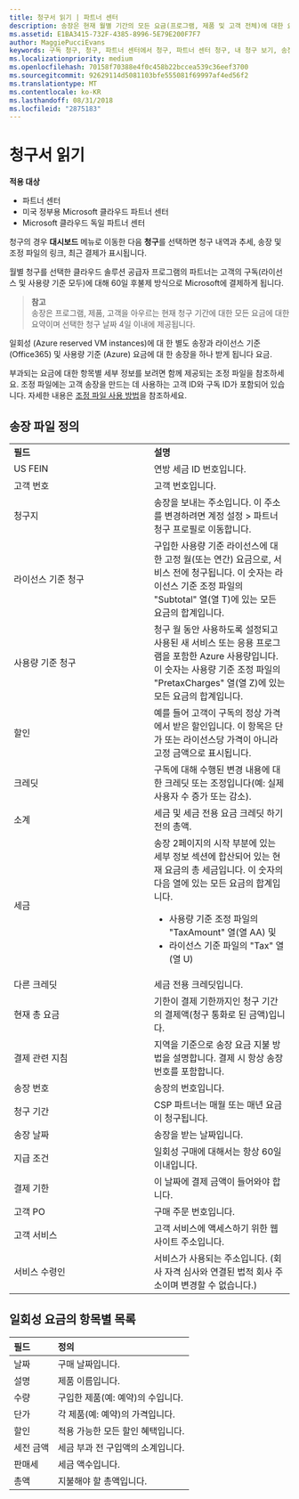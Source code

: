 ```yaml
---
title: 청구서 읽기 | 파트너 센터
description: 송장은 현재 월별 기간의 모든 요금(프로그램, 제품 및 고객 전체)에 대한 요약입니다. 송장은 파트너 센터 대시보드에서 확인할 수 있습니다.
ms.assetid: E1BA3415-732F-4385-8996-5E79E200F7F7
author: MaggiePucciEvans
keywords: 구독 청구, 청구, 파트너 센터에서 청구, 파트너 센터 청구, 내 청구 보기, 송장, 파트너 센터 송장, CSP 송장, 내 청구서 위치
ms.localizationpriority: medium
ms.openlocfilehash: 70158f70388e4f0c458b22bccea539c36eef3700
ms.sourcegitcommit: 92629114d5081103bfe555081f69997af4ed56f2
ms.translationtype: MT
ms.contentlocale: ko-KR
ms.lasthandoff: 08/31/2018
ms.locfileid: "2875183"
---
```

# <a name="read-your-bill"></a>청구서 읽기

**적용 대상**

-  파트너 센터
-  미국 정부용 Microsoft 클라우드 파트너 센터
-  Microsoft 클라우드 독일 파트너 센터

청구의 경우 **대시보드** 메뉴로 이동한 다음 **청구**를 선택하면 청구 내역과 추세, 송장 및 조정 파일의 링크, 최근 결제가 표시됩니다.

월별 청구를 선택한 클라우드 솔루션 공급자 프로그램의 파트너는 고객의 구독(라이선스 및 사용량 기준 모두)에 대해 60일 후불제 방식으로 Microsoft에 결제하게 됩니다.

>**참고**<br>
송장은 프로그램, 제품, 고객을 아우르는 현재 청구 기간에 대한 모든 요금에 대한 요약이며 선택한 청구 날짜 4일 이내에 제공됩니다.

일회성 (Azure reserved VM instances)에 대 한 별도 송장과 라이선스 기준 (Office365) 및 사용량 기준 (Azure) 요금에 대 한 송장을 하나 받게 됩니다 요금.

부과되는 요금에 대한 항목별 세부 정보를 보려면 함께 제공되는 조정 파일을 참조하세요. 조정 파일에는 고객 송장을 만드는 데 사용하는 고객 ID와 구독 ID가 포함되어 있습니다. 자세한 내용은 [조정 파일 사용 방법](use-the-reconciliation-files.md)을 참조하세요.

## <a name="invoice-file-definitions"></a>송장 파일 정의


<table>
<colgroup>
<col width="50%" />
<col width="50%" />
</colgroup>
<tbody>
<tr class="odd">
<td><strong>필드</strong></td>
<td><strong>설명</strong></td>
</tr>
<tr class="even">
<td>US FEIN</td>
<td>연방 세금 ID 번호입니다.</td>
</tr>
<tr class="odd">
<td>고객 번호</td>
<td>고객 번호입니다.</td>
</tr>
<tr class="even">
<td>청구지</td>
<td>송장을 보내는 주소입니다. 이 주소를 변경하려면 계정 설정 > 파트너 청구 프로필로 이동합니다. </td>
</tr>
<tr class="odd">
<td>라이선스 기준 청구</td>
<td>구입한 사용량 기준 라이선스에 대한 고정 월(또는 연간) 요금으로, 서비스 전에 청구됩니다. 이 숫자는 라이선스 기준 조정 파일의 &quot;Subtotal&quot; 열(열 T)에 있는 모든 요금의 합계입니다.</td>
</tr>
<tr class="even">
<td>사용량 기준 청구</td>
<td>청구 월 동안 사용하도록 설정되고 사용된 새 서비스 또는 응용 프로그램을 포함한 Azure 사용량입니다. 이 숫자는 사용량 기준 조정 파일의 &quot;PretaxCharges&quot; 열(열 Z)에 있는 모든 요금의 합계입니다.</td>
</tr>
<tr class="odd">
<td>할인</td>
<td>예를 들어 고객이 구독의 정상 가격에서 받은 할인입니다. 이 항목은 단가 또는 라이선스당 가격이 아니라 고정 금액으로 표시됩니다.</td>
</tr>
<tr class="odd">
<td>크레딧</td>
<td>구독에 대해 수행된 변경 내용에 대한 크레딧 또는 조정입니다(예: 실제 사용자 수 증가 또는 감소).</td>
</tr>
<tr class="even">
<tr class="even">
<td>소계</td>
<td>세금 및 세금 전용 요금 크레딧 하기 전의 총액.</td>
</tr>
<td>세금</td>
<td>송장 2페이지의 시작 부분에 있는 세부 정보 섹션에 합산되어 있는 현재 요금의 총 세금입니다. 이 숫자의 다음 열에 있는 모든 요금의 합계입니다.
<ul>
<li>사용량 기준 조정 파일의 &quot;TaxAmount&quot; 열(열 AA) 및</li>
<li>라이선스 기준 파일의 &quot;Tax&quot; 열(열 U)</li>
</ul></td>
</tr>
<tr class="odd">
<td>다른 크레딧</td>
<td>세금 전용 크레딧입니다.</td>
</tr>
<tr class="even">
<td>현재 총 요금</td>
<td>기한이 결제 기한까지인 청구 기간의 결제액(청구 통화로 된 금액)입니다.</td>
</tr>
<tr class="odd">
<td>결제 관련 지침</td>
<td>지역을 기준으로 송장 요금 지불 방법을 설명합니다. 결제 시 항상 송장 번호를 포함합니다.</td>
</tr>
<tr class="even">
<td>송장 번호</td>
<td>송장의 번호입니다.</td>
</tr>
<tr class="odd">
<td>청구 기간</td>
<td>CSP 파트너는 매월 또는 매년 요금이 청구됩니다.</td>
</tr>
<tr class="even">
<td>송장 날짜</td>
<td>송장을 받는 날짜입니다.</td>
</tr>
<tr class="odd">
<td>지급 조건</td>
<td>일회성 구매에 대해서는 항상 60일 이내입니다.</td>
</tr>
<tr class="even">
<td>결제 기한</td>
<td>이 날짜에 결제 금액이 들어와야 합니다.</td>
</tr>
<tr class="odd">
<td>고객 PO</td>
<td>구매 주문 번호입니다.</td>
</tr>
<tr class="even">
<td>고객 서비스</td>
<td>고객 서비스에 액세스하기 위한 웹 사이트 주소입니다.</td>
</tr>
<tr class="odd">
<td>서비스 수령인</td>
<td>서비스가 사용되는 주소입니다. (회사 자격 심사와 연결된 법적 회사 주소이며 변경할 수 없습니다.)</td>
</tr>
</tbody>
</table>

## <a name="itemized-list-of-one-time-charges"></a>일회성 요금의 항목별 목록

|**필드** |**정의**|
|:----------------|:-----------------------------|
|날짜 |구매 날짜입니다. |
|설명 |제품 이름입니다. |
|수량 |구입한 제품(예: 예약)의 수입니다. |
|단가 |각 제품(예: 예약)의 가격입니다. |
|할인 |적용 가능한 모든 할인 혜택입니다. |
|세전 금액 |세금 부과 전 구입액의 소계입니다. |
|판매세 |세금 액수입니다. |
|총액 |지불해야 할 총액입니다. |
 



